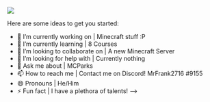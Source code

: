 ![](https://github-readme-stats.vercel.app/api?username=MrFrank2716&count_private=true&show_icons=true&theme=dracula)


Here are some ideas to get you started:

- 🔭 I’m currently working on | Minecraft stuff :P
- 🌱 I’m currently learning | 8 Courses
- 👯 I’m looking to collaborate on | A new Minecraft Server
- 🤔 I’m looking for help with | Currently nothing
- 💬 Ask me about | MCParks
- 📫 How to reach me | Contact me on Discord! MrFrank2716 #9155
- 😄 Pronouns | He/Him
- ⚡ Fun fact | I have a plethora of talents!
-->
